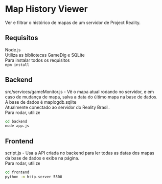 # Map History Viewer
Ver e filtrar o histórico de mapas de um servidor de Project Reality.

## Requisitos
Node.js  
Utiliza as bibliotecas GameDig e SQLite  
Para instalar todos os requisitos  
```npm install```

## Backend
src/services/gameMonitor.js - Vê o mapa atual rodando no servidor, e em caso de mudança de mapa, salva a data do último mapa na base de dados.  
A base de dados é maplogdb.sqlite  
Atualmente conectado ao servidor do Reality Brasil.  
Para rodar, utilize  
```cmd
cd backend
node app.js
```  

## Frontend
script.js - Usa a API criada no backend para ler todas as datas dos mapas da base de dados e exibe na página.  
Para rodar, utilize  
```cmd
cd frontend
python -m http.server 5500
```  